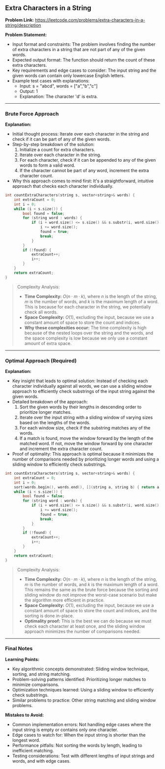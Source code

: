 ## Extra Characters in a String
**Problem Link:** https://leetcode.com/problems/extra-characters-in-a-string/description

**Problem Statement:**
- Input format and constraints: The problem involves finding the number of extra characters in a string that are not part of any of the given words.
- Expected output format: The function should return the count of these extra characters.
- Key requirements and edge cases to consider: The input string and the given words can contain only lowercase English letters.
- Example test cases with explanations:
  - Input: s = "abcd", words = ["a","b","c"]
  - Output: 1
  - Explanation: The character 'd' is extra.

---

### Brute Force Approach
**Explanation:**
- Initial thought process: Iterate over each character in the string and check if it can be part of any of the given words.
- Step-by-step breakdown of the solution:
  1. Initialize a count for extra characters.
  2. Iterate over each character in the string.
  3. For each character, check if it can be appended to any of the given words to form a valid word.
  4. If the character cannot be part of any word, increment the extra character count.
- Why this approach comes to mind first: It's a straightforward, intuitive approach that checks each character individually.

```cpp
int countExtraCharacters(string s, vector<string>& words) {
    int extraCount = 0;
    int i = 0;
    while (i < s.size()) {
        bool found = false;
        for (string word : words) {
            if (i + word.size() <= s.size() && s.substr(i, word.size()) == word) {
                i += word.size();
                found = true;
                break;
            }
        }
        if (!found) {
            extraCount++;
            i++;
        }
    }
    return extraCount;
}
```

> Complexity Analysis:
> - **Time Complexity:** $O(n \cdot m \cdot k)$, where $n$ is the length of the string, $m$ is the number of words, and $k$ is the maximum length of a word. This is because for each character in the string, we potentially check all words.
> - **Space Complexity:** $O(1)$, excluding the input, because we use a constant amount of space to store the count and indices.
> - **Why these complexities occur:** The time complexity is high because of the nested loops over the string and the words, and the space complexity is low because we only use a constant amount of extra space.

---

### Optimal Approach (Required)
**Explanation:**
- Key insight that leads to optimal solution: Instead of checking each character individually against all words, we can use a sliding window approach to efficiently check substrings of the input string against the given words.
- Detailed breakdown of the approach:
  1. Sort the given words by their lengths in descending order to prioritize longer matches.
  2. Iterate over the input string with a sliding window of varying sizes based on the lengths of the words.
  3. For each window size, check if the substring matches any of the words.
  4. If a match is found, move the window forward by the length of the matched word. If not, move the window forward by one character and increment the extra character count.
- Proof of optimality: This approach is optimal because it minimizes the number of comparisons needed by prioritizing longer words and using a sliding window to efficiently check substrings.

```cpp
int countExtraCharacters(string s, vector<string>& words) {
    int extraCount = 0;
    int i = 0;
    sort(words.begin(), words.end(), [](string a, string b) { return a.size() > b.size(); });
    while (i < s.size()) {
        bool found = false;
        for (string word : words) {
            if (i + word.size() <= s.size() && s.substr(i, word.size()) == word) {
                i += word.size();
                found = true;
                break;
            }
        }
        if (!found) {
            extraCount++;
            i++;
        }
    }
    return extraCount;
}
```

> Complexity Analysis:
> - **Time Complexity:** $O(n \cdot m \cdot k)$, where $n$ is the length of the string, $m$ is the number of words, and $k$ is the maximum length of a word. This remains the same as the brute force because the sorting and sliding window do not improve the worst-case scenario but make the algorithm more efficient in practice.
> - **Space Complexity:** $O(1)$, excluding the input, because we use a constant amount of space to store the count and indices, and the sorting is done in-place.
> - **Optimality proof:** This is the best we can do because we must check each character at least once, and the sliding window approach minimizes the number of comparisons needed.

---

### Final Notes

**Learning Points:**
- Key algorithmic concepts demonstrated: Sliding window technique, sorting, and string matching.
- Problem-solving patterns identified: Prioritizing longer matches to minimize comparisons.
- Optimization techniques learned: Using a sliding window to efficiently check substrings.
- Similar problems to practice: Other string matching and sliding window problems.

**Mistakes to Avoid:**
- Common implementation errors: Not handling edge cases where the input string is empty or contains only one character.
- Edge cases to watch for: When the input string is shorter than the longest word.
- Performance pitfalls: Not sorting the words by length, leading to inefficient matching.
- Testing considerations: Test with different lengths of input strings and words, and with edge cases.